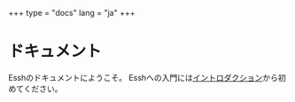 +++
type = "docs"
lang = "ja"
+++

# ドキュメント

Esshのドキュメントにようこそ。 Esshへの入門には[イントロダクション](/intro/en/index.html)から初めてください。
